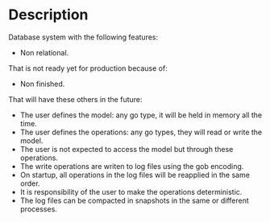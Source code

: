 Description
===========

Database system with the following features:

* Non relational.

That is not ready yet for production because of:

* Non finished.

That will have these others in the future:

* The user defines the model: any go type, it will be held in memory all the time.
* The user defines the operations: any go types, they will read or write the model.
* The user is not expected to access the model but through these operations.
* The write operations are writen to log files using the gob encoding.
* On startup, all operations in the log files will be reapplied in the same order.
* It is responsibility of the user to make the operations deterministic.
* The log files can be compacted in snapshots in the same or different processes.
